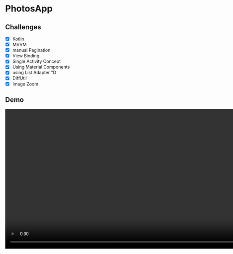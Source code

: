 # PhotosApp
 ## Challenges
 
- [x] Kotlin
- [x] MVVM
- [x] manual Pagination
- [x] View Binding
- [x] Single Activity Concept
- [x] Using Material Components
- [x] using List Adapter "D 
- [x] DiffUtil
- [x] Image Zoom

 ## Demo

 <video src="" height = "450"/>
